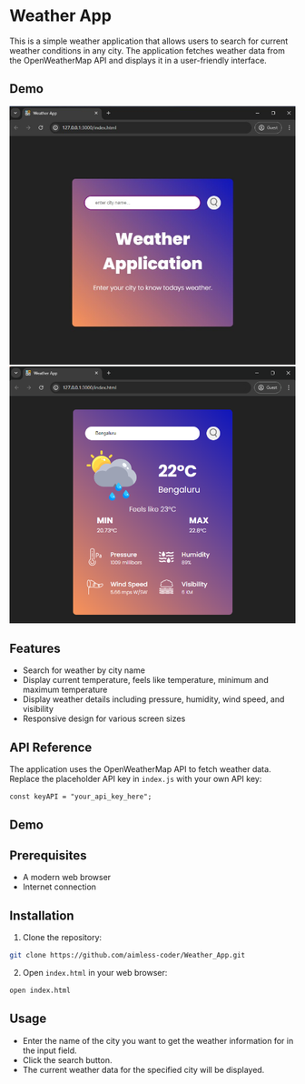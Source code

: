 
# Weather App

This is a simple weather application that allows users to search for current weather conditions in any city. The application fetches weather data from the OpenWeatherMap API and displays it in a user-friendly interface.

## Demo

![Weather App Screenshot 1](screenshot_1.jpg)
![Weather App Screenshot 2](Screenshot_2.png)


## Features

- Search for weather by city name
- Display current temperature, feels like temperature, minimum and maximum temperature
- Display weather details including pressure, humidity, wind speed, and visibility
- Responsive design for various screen sizes


## API Reference

The application uses the OpenWeatherMap API to fetch weather data. Replace the placeholder API key in `index.js` with your own API key:

```
const keyAPI = "your_api_key_here";
```


## Demo



## Prerequisites
- A modern web browser
- Internet connection

## Installation

1. Clone the repository:

```bash
git clone https://github.com/aimless-coder/Weather_App.git

```

2. Open `index.html` in your web browser:
```bash
open index.html
```

    
## Usage

- Enter the name of the city you want to get the weather information for in the input field.
- Click the search button.
- The current weather data for the specified city will be displayed.



